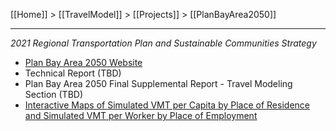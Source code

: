 [[Home]] > [[TravelModel]] > [[Projects]] > [[PlanBayArea2050]]

***

_2021 Regional Transportation Plan and Sustainable Communities Strategy_

* [Plan Bay Area 2050 Website](https://www.planbayarea.org/plan-bay-area-2050)
* Technical Report (TBD)
* Plan Bay Area 2050 Final Supplemental Report - Travel Modeling Section (TBD)
* [Interactive Maps of Simulated VMT per Capita by Place of Residence and Simulated VMT per Worker by Place of Employment](https://mtc.maps.arcgis.com/home/item.html?id=1df490cd101f4e43b4cd1f5a119dba29)
